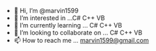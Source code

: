 - 👋 Hi, I’m @marvin1599
- 👀 I’m interested in ...C# C++ VB
- 🌱 I’m currently learning ... C# C++ VB
- 💞️ I’m looking to collaborate on ... C# C++ VB
- 📫 How to reach me ... marvin1599@gmail.com

<!---
marvin1599/marvin1599 is a ✨ special ✨ repository because its `README.md` (this file) appears on your GitHub profile.
You can click the Preview link to take a look at your changes.
--->
